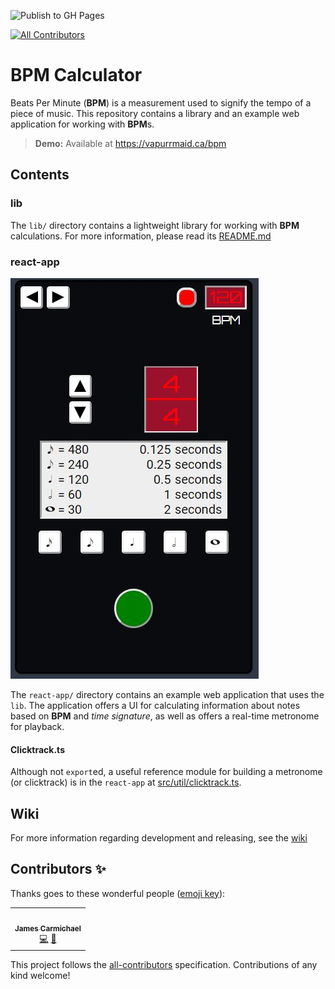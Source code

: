 ![Publish to GH Pages](https://github.com/vapurrmaid/bpm/workflows/Publish%20to%20GH%20Pages/badge.svg?event=push)
<!-- ALL-CONTRIBUTORS-BADGE:START - Do not remove or modify this section -->
[![All Contributors](https://img.shields.io/badge/all_contributors-1-orange.svg?style=flat-square)](#contributors-)
<!-- ALL-CONTRIBUTORS-BADGE:END -->

# BPM Calculator

Beats Per Minute (**BPM**) is a measurement used to signify the tempo of a piece
of music. This repository contains a library and an example web application for
working with **BPM**s.

> **Demo:** Available at <https://vapurrmaid.ca/bpm>

## Contents

### lib

The `lib/` directory contains a lightweight library for working with **BPM**
calculations. For more information, please read its [README.md](lib/README.md)

### react-app

[![BPM Calculator UI](./img/bpm-calc.JPG)](https://vapurrmaid.ca/bpm)

The `react-app/` directory contains an example web application that uses the
`lib`. The application offers a UI for calculating information about notes based
on **BPM** and _time signature_, as well as offers a real-time metronome for
playback.

#### Clicktrack.ts

Although not `export`ed, a useful reference module for building a metronome (or
clicktrack) is in the `react-app` at
[src/util/clicktrack.ts](https://github.com/vapurrmaid/bpm/blob/master/react-app/src/util/clicktrack.ts).

## Wiki

For more information regarding development and releasing, see the
[wiki](https://github.com/vapurrmaid/bpm/wiki)

## Contributors ✨

Thanks goes to these wonderful people ([emoji key](https://allcontributors.org/docs/en/emoji-key)):

<!-- ALL-CONTRIBUTORS-LIST:START - Do not remove or modify this section -->
<!-- prettier-ignore-start -->
<!-- markdownlint-disable -->
<table>
  <tr>
    <td align="center"><a href="https://www.jamescarmichael.ca/"><img src="https://avatars2.githubusercontent.com/u/11744140?v=4" width="100px;" alt=""/><br /><sub><b>James Carmichael</b></sub></a><br /><a href="https://github.com/vapurrmaid/bpm/commits?author=updownupdown" title="Code">💻</a> <a href="#design-updownupdown" title="Design">🎨</a></td>
  </tr>
</table>

<!-- markdownlint-enable -->
<!-- prettier-ignore-end -->
<!-- ALL-CONTRIBUTORS-LIST:END -->

This project follows the [all-contributors](https://github.com/all-contributors/all-contributors) specification. Contributions of any kind welcome!